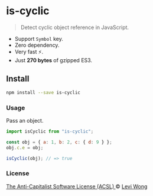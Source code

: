 # is-cyclic

> Detect cyclic object reference in JavaScript.

- Support `Symbol` key.
- Zero dependency.
- Very fast ⚡️.
- Just **270 bytes** of gzipped ES3.

## Install

```sh
npm install --save is-cyclic
```

### Usage

Pass an object.

```js
import isCyclic from "is-cyclic";

const obj = { a: 1, b: 2, c: { d: 9 } };
obj.c.e = obj;

isCyclic(obj); // => true
```

### License

[The Anti-Capitalist Software License (ACSL) ](https://anticapitalist.software/) © [Levi Wong](https://leviwong.io)
